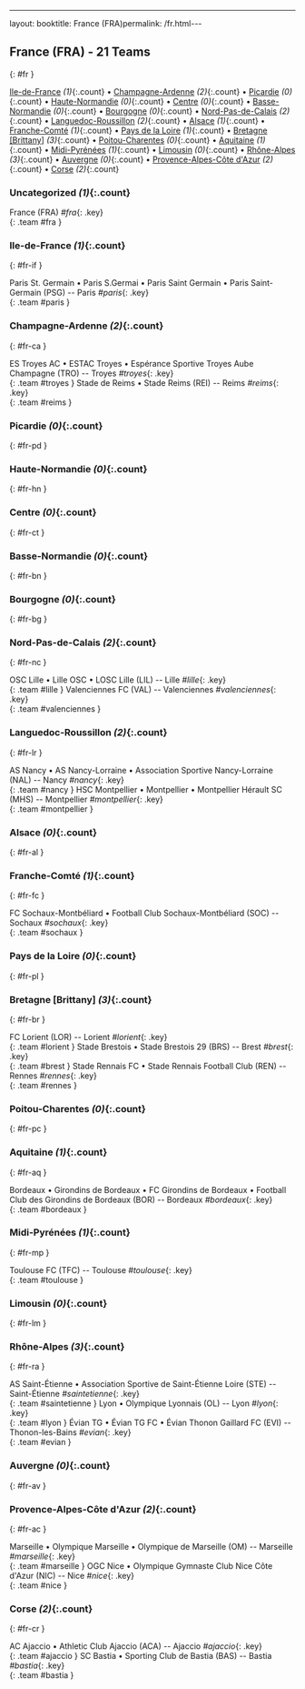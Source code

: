 ---
layout: booktitle: France (FRA)permalink: /fr.html---

## France (FRA) - 21 Teams
{: #fr }






[Ile-de-France](#fr-if) _(1)_{:.count} • [Champagne-Ardenne](#fr-ca) _(2)_{:.count} • [Picardie](#fr-pd) _(0)_{:.count} • [Haute-Normandie](#fr-hn) _(0)_{:.count} • [Centre](#fr-ct) _(0)_{:.count} • [Basse-Normandie](#fr-bn) _(0)_{:.count} • [Bourgogne](#fr-bg) _(0)_{:.count} • [Nord-Pas-de-Calais](#fr-nc) _(2)_{:.count} • [Languedoc-Roussillon](#fr-lr) _(2)_{:.count} • [Alsace](#fr-al) _(1)_{:.count} • [Franche-Comté](#fr-fc) _(1)_{:.count} • [Pays de la Loire](#fr-pl) _(1)_{:.count} • [Bretagne [Brittany]](#fr-br) _(3)_{:.count} • [Poitou-Charentes](#fr-pc) _(0)_{:.count} • [Aquitaine](#fr-aq) _(1)_{:.count} • [Midi-Pyrénées](#fr-mp) _(1)_{:.count} • [Limousin](#fr-lm) _(0)_{:.count} • [Rhône-Alpes](#fr-ra) _(3)_{:.count} • [Auvergne](#fr-av) _(0)_{:.count} • [Provence-Alpes-Côte d'Azur](#fr-ac) _(2)_{:.count} • [Corse](#fr-cr) _(2)_{:.count}


### Uncategorized _(1)_{:.count}

France  (FRA)  _#fra_{: .key} <br>
{: .team #fra }



### Ile-de-France _(1)_{:.count}
{: #fr-if }





<div class='columns3' markdown='1'>

Paris St. Germain • Paris S.Germai • Paris Saint Germain • Paris Saint-Germain  (PSG)  -- Paris _#paris_{: .key} <br>
{: .team #paris }

</div>



### Champagne-Ardenne _(2)_{:.count}
{: #fr-ca }





<div class='columns3' markdown='1'>

ES Troyes AC • ESTAC Troyes • Espérance Sportive Troyes Aube Champagne  (TRO)  -- Troyes _#troyes_{: .key} <br>
{: .team #troyes }
Stade de Reims • Stade Reims  (REI)  -- Reims _#reims_{: .key} <br>
{: .team #reims }

</div>



### Picardie _(0)_{:.count}
{: #fr-pd }





<div class='columns3' markdown='1'>


</div>



### Haute-Normandie _(0)_{:.count}
{: #fr-hn }





<div class='columns3' markdown='1'>


</div>



### Centre _(0)_{:.count}
{: #fr-ct }





<div class='columns3' markdown='1'>


</div>



### Basse-Normandie _(0)_{:.count}
{: #fr-bn }





<div class='columns3' markdown='1'>


</div>



### Bourgogne _(0)_{:.count}
{: #fr-bg }





<div class='columns3' markdown='1'>


</div>



### Nord-Pas-de-Calais _(2)_{:.count}
{: #fr-nc }





<div class='columns3' markdown='1'>

OSC Lille • Lille OSC • LOSC Lille  (LIL)  -- Lille _#lille_{: .key} <br>
{: .team #lille }
Valenciennes FC  (VAL)  -- Valenciennes _#valenciennes_{: .key} <br>
{: .team #valenciennes }

</div>



### Languedoc-Roussillon _(2)_{:.count}
{: #fr-lr }





<div class='columns3' markdown='1'>

AS Nancy • AS Nancy-Lorraine • Association Sportive Nancy-Lorraine  (NAL)  -- Nancy _#nancy_{: .key} <br>
{: .team #nancy }
HSC Montpellier • Montpellier • Montpellier Hérault SC  (MHS)  -- Montpellier _#montpellier_{: .key} <br>
{: .team #montpellier }

</div>



### Alsace _(0)_{:.count}
{: #fr-al }





<div class='columns3' markdown='1'>


</div>



### Franche-Comté _(1)_{:.count}
{: #fr-fc }





<div class='columns3' markdown='1'>

FC Sochaux-Montbéliard • Football Club Sochaux-Montbéliard  (SOC)  -- Sochaux _#sochaux_{: .key} <br>
{: .team #sochaux }

</div>



### Pays de la Loire _(0)_{:.count}
{: #fr-pl }





<div class='columns3' markdown='1'>


</div>



### Bretagne [Brittany] _(3)_{:.count}
{: #fr-br }





<div class='columns3' markdown='1'>

FC Lorient  (LOR)  -- Lorient _#lorient_{: .key} <br>
{: .team #lorient }
Stade Brestois • Stade Brestois 29  (BRS)  -- Brest _#brest_{: .key} <br>
{: .team #brest }
Stade Rennais FC • Stade Rennais Football Club  (REN)  -- Rennes _#rennes_{: .key} <br>
{: .team #rennes }

</div>



### Poitou-Charentes _(0)_{:.count}
{: #fr-pc }





<div class='columns3' markdown='1'>


</div>



### Aquitaine _(1)_{:.count}
{: #fr-aq }





<div class='columns3' markdown='1'>

Bordeaux • Girondins de Bordeaux • FC Girondins de Bordeaux • Football Club des Girondins de Bordeaux  (BOR)  -- Bordeaux _#bordeaux_{: .key} <br>
{: .team #bordeaux }

</div>



### Midi-Pyrénées _(1)_{:.count}
{: #fr-mp }





<div class='columns3' markdown='1'>

Toulouse FC  (TFC)  -- Toulouse _#toulouse_{: .key} <br>
{: .team #toulouse }

</div>



### Limousin _(0)_{:.count}
{: #fr-lm }





<div class='columns3' markdown='1'>


</div>



### Rhône-Alpes _(3)_{:.count}
{: #fr-ra }





<div class='columns3' markdown='1'>

AS Saint-Étienne • Association Sportive de Saint-Étienne Loire  (STE)  -- Saint-Étienne _#saintetienne_{: .key} <br>
{: .team #saintetienne }
Lyon • Olympique Lyonnais  (OL)  -- Lyon _#lyon_{: .key} <br>
{: .team #lyon }
Évian TG • Évian TG FC • Évian Thonon Gaillard FC  (EVI)  -- Thonon-les-Bains _#evian_{: .key} <br>
{: .team #evian }

</div>



### Auvergne _(0)_{:.count}
{: #fr-av }





<div class='columns3' markdown='1'>


</div>



### Provence-Alpes-Côte d'Azur _(2)_{:.count}
{: #fr-ac }





<div class='columns3' markdown='1'>

Marseille • Olympique Marseille • Olympique de Marseille  (OM)  -- Marseille _#marseille_{: .key} <br>
{: .team #marseille }
OGC Nice • Olympique Gymnaste Club Nice Côte d'Azur  (NIC)  -- Nice _#nice_{: .key} <br>
{: .team #nice }

</div>



### Corse _(2)_{:.count}
{: #fr-cr }





<div class='columns3' markdown='1'>

AC Ajaccio • Athletic Club Ajaccio  (ACA)  -- Ajaccio _#ajaccio_{: .key} <br>
{: .team #ajaccio }
SC Bastia • Sporting Club de Bastia  (BAS)  -- Bastia _#bastia_{: .key} <br>
{: .team #bastia }

</div>


 
